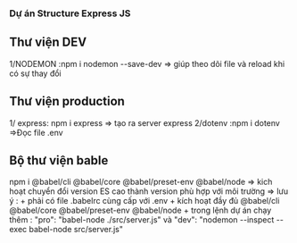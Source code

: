 ### Dự án Structure Express JS

## Thư viện DEV

1/NODEMON :npm i nodemon --save-dev
=> giúp theo dõi file và reload khi có sự thay đổi

## Thư viện production
1/ express: npm i express
=> tạo ra server express
2/dotenv :npm i dotenv
=>Đọc file .env

## Bộ thư viện bable 
npm i @babel/cli @babel/core @babel/preset-env @babel/node
=> kich hoạt chuyển đổi version ES cao thành  version phù hợp với môi trường
=> lưu ý :
    + phải có file .babelrc cùng cấp với .env
    + kích hoạt đầy đủ @babel/cli @babel/core @babel/preset-env @babel/node
    + trong lệnh dự án chạy thêm : "pro": "babel-node ./src/server.js"  và   "dev": "nodemon --inspect --exec babel-node src/server.js"
